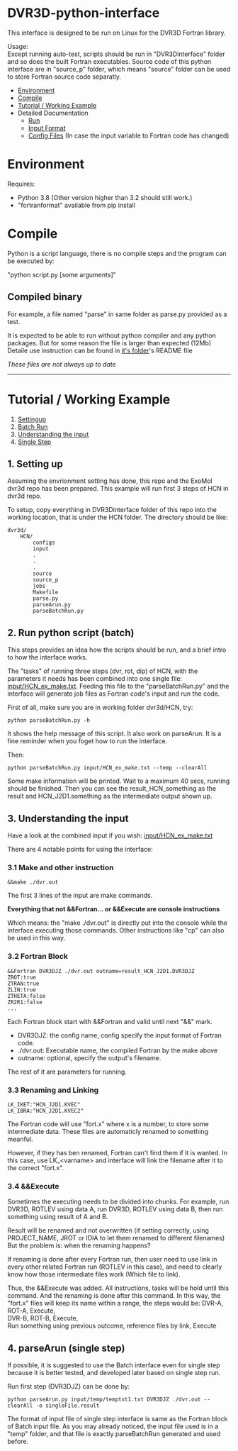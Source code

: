 # DVR3D-python-interface
This interface is designed to be run on Linux for the DVR3D Fortran library.

Usage:\
Except running auto-test, scripts should be run in "DVR3Dinterface" folder and so does the built Fortran executables. Source code of this python interface are in "source_p" folder, which means "source" folder can be used to store Fortran source code separatly.

* [Environment](#environment)
* [Compile](#compile)
* [Tutorial / Working Example](#tutorial--working-example)
* Detailed Documentation
  * [Run](/DVR3Dinterface/)
  * [Input Format](/DVR3Dinterface/input/)
  * [Config Files](/DVR3Dinterface/configs/) (In case the input variable to Fortran code has changed)


# Environment
Requires:
* Python 3.8 (Other version higher than 3.2 should still work.)
* "fortranformat" available from pip install

# Compile
Python is a script language, there is no compile steps and the program can be executed by:

"python script.py [some arguments]"

## Compiled binary
For example, a file named "parse" in same folder as parse.py provided as a test.

It is expected to be able to run without python compiler and any python packages. But for some reason the file is larger than expected (12Mb)
Detaile use instruction can be found in [it's folder](/DVR3Dinterface/)'s README file

*These files are not always up to date*

---
# Tutorial / Working Example
1. [Settingup](#1-setting-up)
2. [Batch Run](#2-run-python-script-batch)
3. [Understanding the input](#3-understanding-the-input)
4. [Single Step](#4-parsearun-single-step)
## 1. Setting up
Assuming the envrionment setting has done, this repo and the ExoMol dvr3d repo has been prepared. This example will run first 3 steps of HCN in dvr3d repo.

To setup, copy everything in DVR3Dinterface folder of this repo into the working location, that is under the HCN folder. The directory should be like:
~~~~
dvr3d/
    HCN/
        configs
        input
        .
        .
        .
        source
        source_p
        jobs
        Makefile
        parse.py
        parseArun.py
        parseBatchRun.py
~~~~

## 2. Run python script (batch)
This steps provides an idea how the scripts should be run, and a brief intro to how the interface works.

The "tasks" of running three steps (dvr, rot, dip) of HCN, with the parameters it needs has been combined into one single file: [input/HCN_ex_make.txt](DVR3Dinterface\input\HCN_ex_make.txt). Feeding this file to the "parseBatchRun.py" and the interface will generate job files as Fortran code's input and run the code.

First of all, make sure you are in working folder dvr3d/HCN, try:
~~~~
python parseBatchRun.py -h
~~~~
It shows the help message of this script. It also work on parseArun. It is a fine reminder when you foget how to run the interface.

Then:
~~~~
python parseBatchRun.py input/HCN_ex_make.txt --temp --clearAll
~~~~
Some make information will be printed. Wait to a maximum 40 secs, running should be finished. Then you can see the result_HCN_something as the result and HCN_J2D1.something as the intermediate output shown up.

## 3. Understanding the input
Have a look at the combined input if you wish: [input/HCN_ex_make.txt](DVR3Dinterface\input\HCN_ex_make.txt)

There are 4 notable points for using the interface:
### 3.1 Make and other instruction
~~~~
&&make ./dvr.out
~~~~
The first 3 lines of the input are make commands.

**Everything that not &&Fortran... or &&Execute are console instructions**

Which means: the "make ./dvr.out" is directly put into the console while the interface executing those commands. Other instructions like "cp" can also be used in this way.

### 3.2 Fortran Block
~~~~
&&Fortran DVR3DJZ ./dvr.out outname=result_HCN_J2D1.DVR3DJZ
ZROT:true
ZTRAN:true
ZLIN:true
ZTHETA:false
ZR2R1:false
...
~~~~
Each Fortran block start with &&Fortran and valid until next "&&" mark.
 * DVR3DJZ: the config name, config specify the input format of Fortran code.
 * ./dvr.out: Executable name, the compiled Fortran by the make above
 * outname: optional, specify the output's filename.

The rest of it are parameters for running.

### 3.3 Renaming and Linking
~~~~
LK_IKET:"HCN_J2D1.KVEC"
LK_IBRA:"HCN_J2D1.KVEC2"
~~~~
The Fortran code will use "fort.x" where x is a number, to store some intermediate data. These files are automaticly renamed to something meanful.

However, if they has ben renamed, Fortran can't find them if it is wanted. In this case, use LK_\<varname\> and interface will link the filename after it to the correct "fort.x".

### 3.4 &&Execute
Sometimes the executing needs to be divided into chunks. For example, run DVR3D, ROTLEV using data A, run DVR3D, ROTLEV using data B, then run something using result of A and B.

Result will be renamed and not overwritten (if setting correctly, using PROJECT_NAME, JROT or IDIA to let them renamed to different filenames) But the problem is: when the renaming happens?

If renaming is done after every Fortran run, then user need to use link in every other related Fortran run (ROTLEV in this case), and need to clearly know how those intermediate files work (Which file to link).

Thus, the &&Execute was added. All instructions, tasks will be hold until this command. And the renaming is done after this command. In this way, the "fort.x" files will keep its name within a range, the steps would be: 
DVR-A, ROT-A, Execute, \
DVR-B, ROT-B, Execute, \
Run something using previous outcome, reference files by link, Execute

## 4. parseArun (single step)
If possible, it is suggested to use the Batch interface even for single step because it is better tested, and developed later based on single step run.

Run first step (DVR3DJZ) can be done by:
~~~~
python parseArun.py input/temp/temptxt1.txt DVR3DJZ ./dvr.out --clearAll -o singleFile.result
~~~~

The format of input file of single step interface is same as the Fortran block of Batch input file. As you may already noticed, the input file used is in a "temp" folder, and that file is exactly parseBatchRun generated and used before.